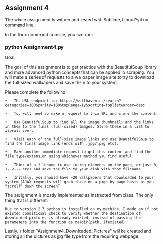
## Assignment 4 

The whole assignment is written and tested with Sublime, Linux Python command line. 


In the linux command console, you can run:

### python Assignment4.py


Goal:

The goal of this assignment is to get practice with the BeautifulSoup library and more advanced python concepts that can be applied to scraping. You will make a series of requests to a wallpaper image site to try to download the full-sized wallpapers and save them to your system.

Please complete the following:

    •	The URL endpoint is: https://wallhaven.cc/search?categories=100&purity=100&topRange=1y&sorting=toplist&order=desc

    •	You will need to make a request to this URL and store the content.

    •	Use BeautifulSoup to find all the image thumbnails and the links in them to the final (full-sized) images. Store these in a list to iterate over.

    •	Visit each of the full-size image links and use BeautifulSoup to find the final image link (ends with .jpg/.png etc).

    •	Make another immediate request to get this content and find the file type/extension using whichever method you find useful.

    •	Think of a filename to use (using elements on the page, or just 0, 1, 2... etc) and save the file to your disk with that filename

    •	Initally, you should have ~20 wallpapers that downloaded to your system (AJAX requests will grab these on a page by page basis as you “scroll” down the screen”



The assignment is mostly implemented as instructed from class. The only thing that is different:

    Due to version 2.7 python is installed on my machine, I made an if not existed conditional check to verify whether the destination of downloaded pictures is already existed, instead of passing the parameters into the function os.makdir(path, ifexisted). 

Lastly, a folder "Assignment4_Downloaded_Pictures" will be created and storing all the pictures as jpg  file type from the requiring webpage.
